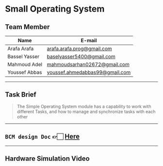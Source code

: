 # Small Operating System


## Team Member

| Name | E-mail |
| ----------- | ----------- |
| Arafa Arafa | arafa.arafa.prog@gmail.com |
| Bassel Yasser | baselyasser5400@gmail.com |
| Mahmoud Adel | mahmoudsarhan02672@gmail.com|
| Youssef Abbas | youssef.ahmedabbas99@gmail.com|

------
## Task Brief 
>The Simple Operating System module has a capability to work with different Tasks, and how to manage and synchronize tasks with each other

---

## **`BCM design Doc`**  👉🏻  [Here](./design%20doc/Small%20OS%20Design.pdf)

---
## Hardware Simulation Video

